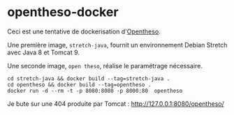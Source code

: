 # opentheso-docker

Ceci est une tentative de dockerisation d'[Opentheso](https://github.com/miledrousset/opentheso).

Une première image, ```stretch-java```, fournit un environnement Debian Stretch avec Java 8 et Tomcat 9.

Une seconde image, ```open theso```, réalise le paramétrage nécessaire.

    cd stretch-java && docker build --tag=stretch-java .
    cd opentheso && docker build --tag=opentheso .
    docker run -d --rm -t -p 8080:8080 -p 8000:80  opentheso

Je bute sur une 404 produite par Tomcat : http://127.0.0.1:8080/opentheso/